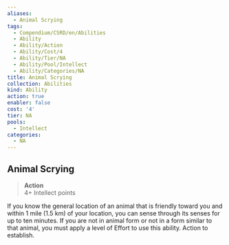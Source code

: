 ```yaml
---
aliases:
  - Animal Scrying
tags:
  - Compendium/CSRD/en/Abilities
  - Ability
  - Ability/Action
  - Ability/Cost/4
  - Ability/Tier/NA
  - Ability/Pool/Intellect
  - Ability/Categories/NA
title: Animal Scrying
collection: Abilities
kind: Ability
action: true
enabler: false
cost: '4'
tier: NA
pools:
  - Intellect
categories:
  - NA
---
```

## Animal Scrying  
>**Action**  
>4+ Intellect points
  
If you know the general location of an animal that is friendly toward you and within 1 mile (1.5 km) of your location, you can sense through its senses for up to ten minutes. If you are not in animal form or not in a form similar to that animal, you must apply a level of Effort to use this ability. Action to establish.